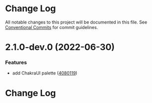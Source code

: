 # Change Log

All notable changes to this project will be documented in this file.
See [Conventional Commits](https://conventionalcommits.org) for commit guidelines.

# 2.1.0-dev.0 (2022-06-30)


### Features

* add ChakraUI palette ([4080119](https://github.com/react-buddy/ide-toolbox/tree/master/packages/palette-chakra-ui/commit/40801193d4420f0fd4e05431be8445c1e8ce264c))





# Change Log
